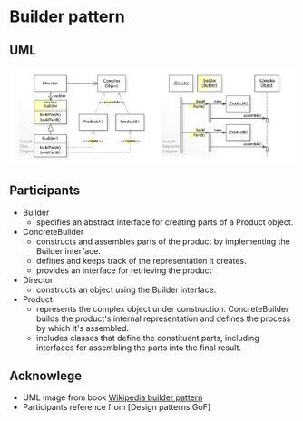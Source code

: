 # Builder pattern

## UML

![builder](../media/builder.jpg)

## Participants

* Builder
    - specifies an abstract interface for creating parts of a Product object.
* ConcreteBuilder
    - constructs and assembles parts of the product by implementing the Builder interface.
    - defines and keeps track of the representation it creates. 
    - provides an interface for retrieving the product
* Director
    - constructs an object using the Builder interface.
* Product
    - represents the complex object under construction. ConcreteBuilder builds the product's internal representation and defines the process by which it's assembled.
    - includes classes that define the constituent parts, including interfaces for assembling the parts into the final result.


## Acknowlege

* UML image from book [Wikipedia builder pattern](https://en.wikipedia.org/wiki/Builder_pattern)
* Participants reference from [Design patterns GoF]
